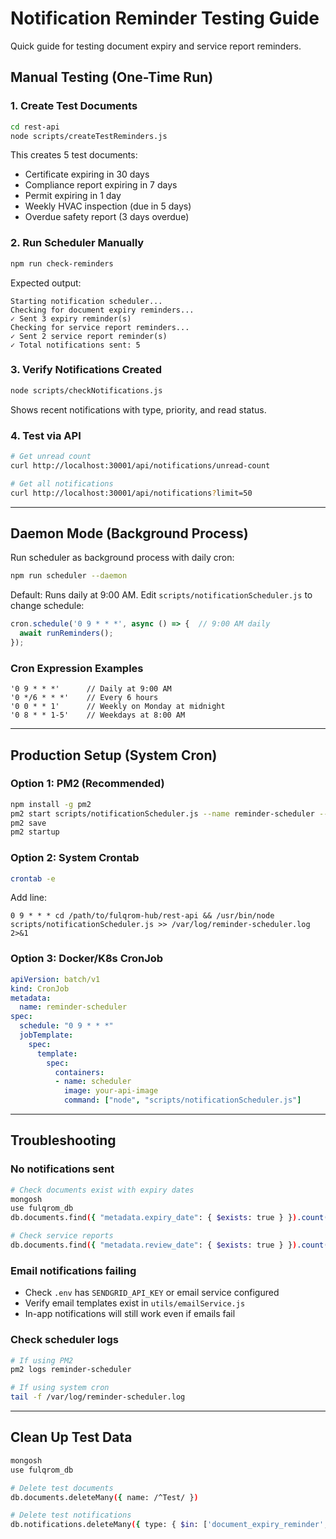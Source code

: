 # Notification Reminder Testing Guide

Quick guide for testing document expiry and service report reminders.

## Manual Testing (One-Time Run)

### 1. Create Test Documents
```bash
cd rest-api
node scripts/createTestReminders.js
```

This creates 5 test documents:
- Certificate expiring in 30 days
- Compliance report expiring in 7 days
- Permit expiring in 1 day
- Weekly HVAC inspection (due in 5 days)
- Overdue safety report (3 days overdue)

### 2. Run Scheduler Manually
```bash
npm run check-reminders
```

Expected output:
```
Starting notification scheduler...
Checking for document expiry reminders...
✓ Sent 3 expiry reminder(s)
Checking for service report reminders...
✓ Sent 2 service report reminder(s)
✓ Total notifications sent: 5
```

### 3. Verify Notifications Created
```bash
node scripts/checkNotifications.js
```

Shows recent notifications with type, priority, and read status.

### 4. Test via API
```bash
# Get unread count
curl http://localhost:30001/api/notifications/unread-count

# Get all notifications
curl http://localhost:30001/api/notifications?limit=50
```

---

## Daemon Mode (Background Process)

Run scheduler as background process with daily cron:

```bash
npm run scheduler --daemon
```

Default: Runs daily at 9:00 AM. Edit `scripts/notificationScheduler.js` to change schedule:

```javascript
cron.schedule('0 9 * * *', async () => {  // 9:00 AM daily
  await runReminders();
});
```

### Cron Expression Examples
```
'0 9 * * *'      // Daily at 9:00 AM
'0 */6 * * *'    // Every 6 hours
'0 0 * * 1'      // Weekly on Monday at midnight
'0 8 * * 1-5'    // Weekdays at 8:00 AM
```

---

## Production Setup (System Cron)

### Option 1: PM2 (Recommended)
```bash
npm install -g pm2
pm2 start scripts/notificationScheduler.js --name reminder-scheduler -- --daemon
pm2 save
pm2 startup
```

### Option 2: System Crontab
```bash
crontab -e
```

Add line:
```
0 9 * * * cd /path/to/fulqrom-hub/rest-api && /usr/bin/node scripts/notificationScheduler.js >> /var/log/reminder-scheduler.log 2>&1
```

### Option 3: Docker/K8s CronJob
```yaml
apiVersion: batch/v1
kind: CronJob
metadata:
  name: reminder-scheduler
spec:
  schedule: "0 9 * * *"
  jobTemplate:
    spec:
      template:
        spec:
          containers:
          - name: scheduler
            image: your-api-image
            command: ["node", "scripts/notificationScheduler.js"]
```

---

## Troubleshooting

### No notifications sent
```bash
# Check documents exist with expiry dates
mongosh
use fulqrom_db
db.documents.find({ "metadata.expiry_date": { $exists: true } }).count()

# Check service reports
db.documents.find({ "metadata.review_date": { $exists: true } }).count()
```

### Email notifications failing
- Check `.env` has `SENDGRID_API_KEY` or email service configured
- Verify email templates exist in `utils/emailService.js`
- In-app notifications will still work even if emails fail

### Check scheduler logs
```bash
# If using PM2
pm2 logs reminder-scheduler

# If using system cron
tail -f /var/log/reminder-scheduler.log
```

---

## Clean Up Test Data

```bash
mongosh
use fulqrom_db

# Delete test documents
db.documents.deleteMany({ name: /^Test/ })

# Delete test notifications
db.notifications.deleteMany({ type: { $in: ['document_expiry_reminder', 'service_report_reminder'] } })
```
